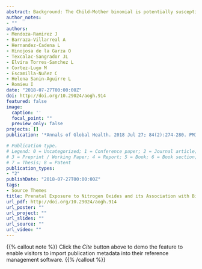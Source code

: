 ```yaml
---
abstract: Background: The Child-Mother binomial is potentially susceptible to the toxic effects of pollutants because some chemicals interfere with placental transfer of nutrients, thus affecting fetal development, and create an increased the risk of low birth weight, prematurity and intrauterine growth restriction. Objective: To evaluate the impact of prenatal exposure to nitrogen oxides (NOx) on birth weight in a cohort of Mexican newborns. Methodology: We included 745 mother-child pair participants of the POSGRAD cohort study. Information on socio-demographic characteristics, obstetric history, health history and environmental exposure during pregnancy were readily available and the newborns' anthropometric measurements were obtained at delivery. Prenatal NOx exposure assessment was evaluated using a Land-Use Regression predictive models considering local monitoring from 60 sites on the State of Morelos. The association between prenatal exposure to NOx and birth weight was estimated using a multivariate linear regression models. Results: The average birth weight was 3217 ± 439 g and the mean of NOx concentration was 21 ppb (Interquartile range, IQR = 6.95 ppb). After adjusting for maternal age and other confounders, a significant birthweight reduction was observed for each IQR of NOx increase (ß = -39.61 g, 95% CI: -77.00; -2.21; p = 0.04). Conclusions: Our results provides evidence that prenatal NOx exposure has a negative effect on birth weight, which may influence the growth and future development of the newborn.
author_notes:
- ""
authors: 
- Mendoza-Ramirez J
- Barraza-Villarreal A
- Hernandez-Cadena L
- Hinojosa de la Garza O
- Texcalac-Sangrador JL
- Elvira Torres-Sanchez L
- Cortez-Lugo M
- Escamilla-Nuñez C
- Helena Sanin-Aguirre L
- Romieu I
date: "2018-07-27T00:00:00Z"
doi: http://doi.org/10.29024/aogh.914
featured: false
image:
  caption: ''
  focal_point: ""
  preview_only: false
projects: []
publication: '*Annals of Global Health. 2018 Jul 27; 84(2):274-280. PMID: 30873792.*'

# Publication type.
# Legend: 0 = Uncategorized; 1 = Conference paper; 2 = Journal article;
# 3 = Preprint / Working Paper; 4 = Report; 5 = Book; 6 = Book section;
# 7 = Thesis; 8 = Patent
publication_types:
- "2"
publishDate: "2018-07-27T00:00:00Z"
tags:
- Source Themes
title: Prenatal Exposure to Nitrogen Oxides and its Association with Birth Weight in a Cohort of Mexican Newborns from Morelos, Mexico
url_pdf: http://doi.org/10.29024/aogh.914
url_poster: ""
url_project: ""
url_slides: ""
url_source: ""
url_video: ""
---
```


{{% callout note %}}
Click the *Cite* button above to demo the feature to enable visitors to import publication metadata into their reference management software.
{{% /callout %}}
